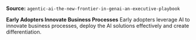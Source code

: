 **Source:** `agentic-ai-the-new-frontier-in-genai-an-executive-playbook`

**Early Adopters Innovate Business Processes**
Early adopters leverage AI to innovate business processes, deploy the AI solutions effectively and create differentiation.
